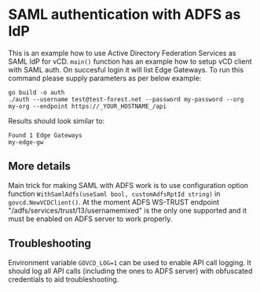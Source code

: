 # SAML authentication with ADFS as IdP
This is an example how to use Active Directory Federation Services as SAML IdP for vCD.
`main()` function has an example how to setup vCD client with SAML auth. On succesful login it will
list Edge Gateways.
To run this command please supply parameters as per below example:
```
go build -o auth
./auth --username test@test-forest.net --password my-password --org my-org --endpoint https://_YOUR_HOSTNAME_/api
```

Results should look similar to:
```
Found 1 Edge Gateways
my-edge-gw
```


## More details
Main trick for making SAML with ADFS work is to use configuration option function
`WithSamlAdfs(useSaml bool, customAdfsRptId string)` in `govcd.NewVCDClient()`.
At the moment ADFS WS-TRUST endpoint "/adfs/services/trust/13/usernamemixed" is the only one
supported and it must be enabled on ADFS server to work properly.

## Troubleshooting
Environment variable `GOVCD_LOG=1` can be used to enable API call logging. It should log all API
calls (including the ones to ADFS server) with obfuscated credentials to aid troubleshooting.